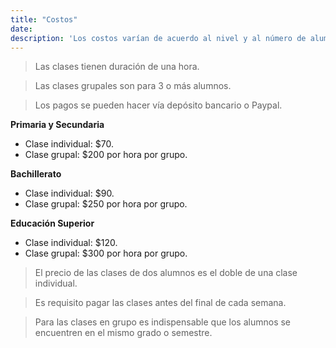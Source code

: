 ```yaml
---
title: "Costos"
date: 
description: 'Los costos varían de acuerdo al nivel y al número de alumnos.'
---
```


> Las clases tienen duración de una hora.

> Las clases grupales son para 3 o más alumnos.

> Los pagos se pueden hacer vía depósito bancario o Paypal.

**Primaria y Secundaria**

- Clase individual: $70.
- Clase grupal: $200 por hora por grupo.

**Bachillerato**

- Clase individual: $90.
- Clase grupal: $250 por hora por grupo.

**Educación Superior**

- Clase individual: $120.
- Clase grupal: $300 por hora por grupo.


> El precio de las clases de dos alumnos es el doble de una clase individual.

> Es requisito pagar las clases antes del final de cada semana.

> Para las clases en grupo es indispensable que los alumnos se encuentren en el mismo grado o semestre.